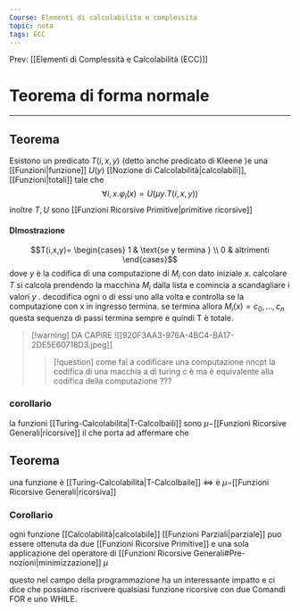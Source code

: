 ```yaml
---
Course: Elementi di calcolabilita e complessita
topic: nota
tags: ECC
---
```


Prev: [[Elementi di Complessità e Calcolabilità (ECC)]]

# Teorema di forma normale
---
## Teorema
Esistono un predicato $T(i,x,y)$ (detto anche predicato di Kleene )e una [[Funzioni|funzione]] $U(y)$ [[Nozione di Calcolabilità|calcolabili]], [[Funzioni|totali]]  tale che $$\forall i,x.\varphi_i(x) = U(\mu y.T(i,x,y))$$
inoltre $T,U$ sono  [[Funzioni Ricorsive Primitive|primitive ricorsive]]
#### DImostrazione
$$T(i,x,y)= 
\begin{cases} 
1 & \text{se y termina } \\
0 & altrimenti
\end{cases}$$
dove $y$ è la codifica di una computazione di $M_i$ con dato iniziale $x$. calcolare $T$ si calcola prendendo la macchina $M_i$ dalla lista e comincia a scandagliare i valori $y$ . decodifica ogni o di essi uno alla volta e controlla se la computazione con x in ingresso termina. se termina allora 
$M_i(x) = c_0,\dots,c_n$ questa sequenza di passi termina sempre e quindi T è totale. 

>[!warning] DA CAPIRE
>![[920F3AA3-976A-4BC4-BA17-2DE5E60718D3.jpeg]]
>>[!question] come fai  a codificare una computazione nncpt 
>>la codifica di una macchia a di turing c è ma è equivalente alla codifica della computazione ??? 

### corollario
la funzioni [[Turing-Calcolabilita|T-Calcolbaili]] sono $\mu-$[[Funzioni Ricorsive Generali|ricorsive]]
il che porta ad affermare che
## Teorema
una funzione è [[Turing-Calcolabilita|T-Calcolbaile]] $\iff$ è  $\mu-$[[Funzioni Ricorsive Generali|ricorsiva]] 

### Corollario
ogni funzione [[Calcolabilità|calcolabile]] [[Funzioni Parziali|parziale]] puo essere ottenuta da due [[Funzioni Ricorsive Primitive]] e una sola applicazione del operatore  di [[Funzioni Ricorsive Generali#Pre-nozioni|minimizzazione]] $\mu$ 

questo nel campo della programmazione ha un interessante impatto e ci dice che possiamo riscrivere qualsiasi funzione ricorsive con due Comandi FOR e uno WHILE.


